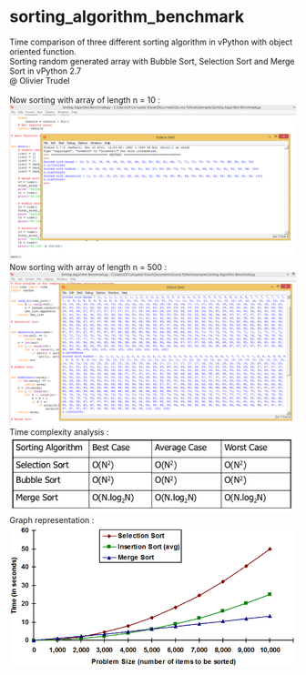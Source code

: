 # sorting_algorithm_benchmark
Time comparison of three different sorting algorithm in vPython with object oriented function. 
<br>Sorting random generated array with Bubble Sort, Selection Sort and Merge Sort in vPython 2.7
<br>@ Olivier Trudel 
<br>
<br>Now sorting with array of length n = 10 :
<img src='https://github.com/nitrous-git/sorting_algorithm_benchmark/blob/main/sorting_1.png'>
<br>Now sorting with array of length n = 500 :
<img src='https://github.com/nitrous-git/sorting_algorithm_benchmark/blob/main/sorting_2.png'>
<br>Time complexity analysis :<br>
<img src='https://github.com/nitrous-git/sorting_algorithm_benchmark/blob/main/sorting_complexity_1.jpg'>
<br>Graph representation :<br>
<img src='https://github.com/nitrous-git/sorting_algorithm_benchmark/blob/main/sorting_graph.png'>
